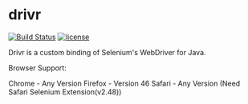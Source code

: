 # drivr

[![Build Status](https://travis-ci.org/Dominic-Pace/drivr.svg?branch=master)](https://travis-ci.org/Dominic-Pace/drivr)
[![license](https://img.shields.io/github/license/mashape/apistatus.svg)](http://opensource.org/licenses/MIT)


Drivr is a custom binding of Selenium's WebDriver for Java.

Browser Support:

Chrome - Any Version
Firefox - Version 46
Safari - Any Version (Need Safari Selenium Extension(v2.48))
